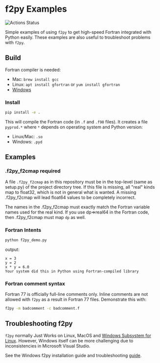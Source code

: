 # f2py Examples

![Actions Status](https://github.com/scivision/f2py-examples/workflows/ci/badge.svg)

Simple examples of using `f2py` to get high-speed Fortran integrated with Python easily.
These examples are also useful to troubleshoot problems with `f2py`.

## Build

Fortran compiler is needed:

* Mac: `brew install gcc`
* Linux: `apt install gfortran`  or  `yum install gfortran`
* [Windows](https://www.scivision.dev/install-msys2-windows)

### Install

```sh
pip install -e .
```

This will compile the Fortran code (in `.f` and `.f90` files).
It creates a file `pyprod.*` where `*` depends on operating system and Python version:

* Linux/Mac: `.so`
* Windows: `.pyd`

## Examples

### .f2py_f2cmap required

A file `.f2py_f2cmap` as in this repository must be in the top-level (same as setup.py) of the project directory tree.
If this file is missing, all "real" kinds map to float32, which is not in general what is wanted.
A missing .f2py_f2cmap will lead float64 values to be completely incorrect.

The names in the .f2py_f2cmap must exactly match the Fortran variable names used for the real kind.
If you use dp=>real64 in the Fortran code, then .f2py_f2cmap must map `dp` as well.

### Fortran Intents

```sh
python f2py_demo.py
```

output:

```
x = 3
y = 2
x * y = 6.0
Your system did this in Python using Fortran-compiled library
```

### Fortran comment syntax

Fortran 77 is officially full-line comments only. Inline comments are
not allowed with `f2py` as a result in Fortran 77 files. Demonstrate
this with:
```sh
f2py -m badcomment -c badcomment.f
```

## Troubleshooting f2py

`f2py` normally Just Works on Linux, MacOS and
[Windows Subsystem for Linux](https://www.scivision.dev/tags/windows-subsystem-for-linux).
However, Windows itself can be more challenging due to inconsistencies in Microsoft Visual Studio.

See the Windows f2py installation guide and troubleshooting
[guide](https://www.scivision.dev/f2py-fortran-python-windows/).
